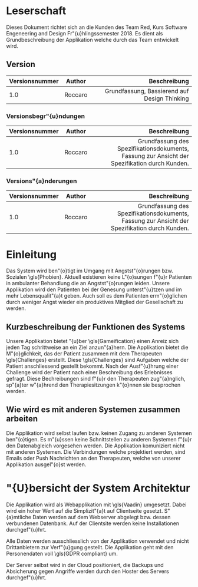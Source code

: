 
# Leserschaft

Dieses Dokument richtet sich an die Kunden des Team Red, Kurs Software Engeneering and Design Fr\"{u}hlingssemester 2018. Es dient als Grundbeschreibung der Applikation welche durch das Team entwickelt wird.


## Version

| Versionsnummer | Author | Beschreibung |
| ------------- |:-------------:| -----:|
| 1.0 | Roccaro | Grundfassung, Bassierend auf Design Thinking |


### Versionsbegr\"{u}ndungen

| Versionsnummer | Author | Beschreibung |
| ------------- |:-------------:| -----:|
| 1.0 | Roccaro | Grundfassung des Spezifikationsdokuments, Fassung zur Ansicht der Spezifikation durch Kunden. |



### Versions\"{a}nderungen

| Versionsnummer | Author | Beschreibung |
| ------------- |:-------------:| -----:|
| 1.0 | Roccaro | Grundfassung des Spezifikationsdokuments, Fassung zur Ansicht der Spezifikation durch Kunden. |



# Einleitung

Das System wird ben\"{o}tigt im Umgang mit Angstst\"{o}rungen bzw. Sozialen \gls{Phobien}. Aktuell existieren keine L\"{o}sungen f\"{u}r Patienten in ambulanter Behandlung die an Angstst\"{o}rungen leiden. Unsere Applikation wird den Patienten bei der Genesung unterst\"{u}tzen und im mehr Lebensqualit\"{a}t geben. Auch soll es dem Patienten erm\"{o}glichen durch weniger Angst wieder ein produktives Mitglied der Gesellschaft zu werden.

## Kurzbeschreibung der Funktionen des Systems

Unsere Applikation bietet \"{u}ber \gls{Gameification} einen Anreiz sich jeden Tag schrittweise an ein Ziel anzun\"{a}hern. Die Applikation bietet die M\"{o}glichkeit, das der Patient zusammen mit dem Therapeuten \gls{Challenges} erstellt. Diese \gls{Challenges} sind Aufgaben welche der Patient anschliessend gestellt bekommt. Nach der Ausf\"{u}hrung einer Challenge wird der Patient nach einer Beschreibung des Erlebnisses gefragt. Diese Bechreibungen sind f\"{u}r den Therapeuten zug\"{a}nglich, sp\"{a}ter w\"{a}hrend den Therapiesitzungen k\"{o}nnen sie besprochen werden.

## Wie wird es mit anderen Systemen zusammen arbeiten

Die Applikation wird selbst laufen bzw. keinen Zugang zu anderen Systemen ben\"{o}tigen. Es m\"{u}ssen keine Schnittstellen zu anderen Systemen f\"{u}r den Datenabgleich vorgesehen werden. 
Die Applikation komuniziert nicht mit anderen Systemen. Die Verbindungen welche projektiert werden, sind Emails oder Push Nachrichten an den Therapeuten, welche von unserer Applikation ausgel\"{o}st werden.


# \"{U}bersicht der System Architektur

Die Applikation wird als Webapplikation mit \gls{Vaadin} umgesetzt. Dabei wird ein hoher Wert auf die Simplizit\"{a}t auf Clientseite gesetzt. S\"{a}mtliche Daten werden auf dem Webserver abgelegt bzw. dessen verbundenen Datenbank. Auf der Clientsite werden keine Installationen durchgef\"{u}hrt.

Alle Daten werden ausschliesslich von der Applikation verwendet und nicht Drittanbietern zur Verf\"{u}gung gestellt. Die Applikation geht mit den Personendaten voll \gls{GDPR compliant} um.

Der Server selbst wird in der Cloud positioniert, die Backups und Absicherung gegen Angriffe werden durch den Hoster des Servers durchgef\"{u}hrt.
